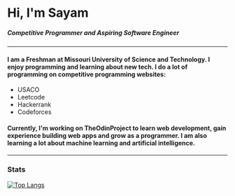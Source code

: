 # Hi, I'm Sayam
##### Competitive Programmer and Aspiring Software Engineer
---
#### I am a Freshman at Missouri University of Science and Technology. I enjoy programming and learning about new tech. I do a lot of programming on competitive programming websites:

* USACO
* Leetcode
* Hackerrank
* Codeforces


#### Currently, I'm working on TheOdinProject to learn web development, gain experience building web apps and grow as a programmer. I am also learning a lot about machine learning and artificial intelligence.

---
### Stats


[![Top Langs](https://github-readme-stats-git-masterrstaa-rickstaa.vercel.app/api/top-langs/?username=XDTerminated&theme=dark&size_weight=0.5&count_weight=0.5&hide=jupyter%20notebook)](https://github.com/XDTerminated/github-readme-stats)

